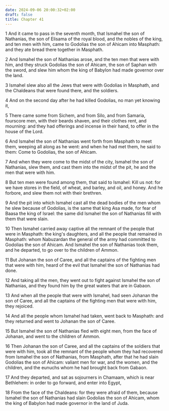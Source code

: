 ```yaml
---
date: 2024-09-06 20:00:32+02:00
draft: false
title: Chapter 41
---
```




1 And it came to pass in the seventh month, that Ismahel the son of Nathanias, the son of Elisama of the royal blood, and the nobles of the king, and ten men with him, came to Godolias the son of Ahicam into Masphath: and they ate bread there together in Masphath.

2 And Ismahel the son of Nathanias arose, and the ten men that were with him, and they struck Godolias the son of Ahicam, the son of Saphan with the sword, and slew him whom the king of Babylon had made governor over the land.

3 Ismahel slew also all the Jews that were with Godolias in Masphath, and the Chaldeans that were found there, and the soldiers.

4 And on the second day after he had killed Godolias, no man yet knowing it,

5 There came some from Sichem, and from Silo, and from Samaria, fourscore men, with their beards shaven, and their clothes rent, and mourning: and they had offerings and incense in their hand, to offer in the house of the Lord.

6 And Ismahel the son of Nathanias went forth from Masphath to meet them, weeping all along as he went: and when he had met them, he said to them: Come to Godolias, the son of Ahicam.

7 And when they were come to the midst of the city, Ismahel the son of Nathanias, slew them, and cast them into the midst of the pit, he and the men that were with him.

8 But ten men were found among them, that said to Ismahel: Kill us not: for we have stores in the field, of wheat, and barley, and oil, and honey. And he forbore, and slew them not with their brethren.

9 And the pit into which Ismahel cast all the dead bodies of the men whom he slew because of Godolias, is the same that king Asa made, for fear of Baasa the king of Israel: the same did Ismahel the son of Nathanias fill with them that were slain.

10 Then Ismahel carried away captive all the remnant of the people that were in Masphath: the king's daughters, and all the people that remained in Masphath: whom Nabuzardan the general of the army had committed to Godolias the son of Ahicam. And Ismahel the son of Nathanias took them, and he departed, to go over to the children of Ammon.

11 But Johanan the son of Caree, and all the captains of the fighting men that were with him, heard of the evil that Ismahel the son of Nathanias had done.

12 And taking all the men, they went out to fight against Ismahel the son of Nathanias, and they found him by the great waters that are in Gabaon.

13 And when all the people that were with Ismahel, had seen Johanan the son of Caree, and all the captains of the fighting men that were with him, they rejoiced.

14 And all the people whom Ismahel had taken, went back to Masphath: and they returned and went to Johanan the son of Caree.

15 But Ismahel the son of Nathanias fled with eight men, from the face of Johanan, and went to the children of Ammon.

16 Then Johanan the son of Caree, and all the captains of the soldiers that were with him, took all the remnant of the people whom they had recovered from Ismahel the son of Nathanias, from Masphath, after that he had slain Godolias the son of Ahicam: valiant men for war, and the women, and the children, and the eunuchs whom he had brought back from Gabaon.

17 And they departed, and sat as sojourners in Chamaam, which is near Bethlehem: in order to go forward, and enter into Egypt,

18 From the face of the Chaldeans: for they were afraid of them, because Ismahel the son of Nathanias had slain Godolias the son of Ahicam, whom the king of Babylon had made governor in the land of Juda.

